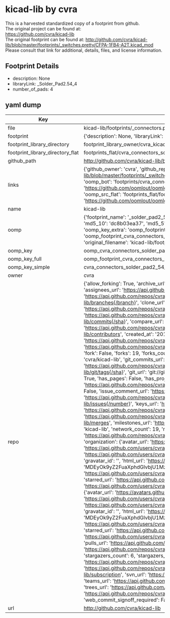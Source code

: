 # kicad-lib by cvra  
This is a harvested standardized copy of a footprint from github.  
The original project can be found at:  
https://github.com/cvra/kicad-lib  
The original footprint can be found at:
http://github.com/cvra/kicad-lib/blob/master/footprints/_switches.pretty/CFPA-1FB4-A2T.kicad_mod
Please consult that link for additional, details, files, and license information.  
## Footprint Details
* description: None  
* libraryLink: _Solder_Pad2.54_4  
* number_of_pads: 4  
## yaml dump  
| Key | Value |  
| --- | --- |  
| file | kicad-lib/footprints/_connectors.pretty/_Solder_Pad2.54_4.kicad_mod |  
| footprint | {'description': None, 'libraryLink': '_Solder_Pad2.54_4', 'number_of_pads': 4} |  
| footprint_library_directory | footprint_library_owner/cvra_kicad-lib |  
| footprint_library_directory_flat | footprints_flat/cvra_connectors_solder_pad2_54_4/working |  
| github_path | http://github.com/cvra/kicad-lib/blob/master/footprints/_connectors.pretty/_Solder_Pad2.54_4.kicad_mod |  
| links | {'github_owner': 'cvra', 'github_repo_name': 'kicad-lib', 'github_src': 'http://github.com/cvra/kicad-lib/blob/master/footprints/_switches.pretty/CFPA-1FB4-A2T.kicad_mod', 'github_src_repo': 'https://github.com/cvra/kicad-lib', 'oomp_bot': 'footprints/cvra_connectors_solder_pad2_54_4/working', 'oomp_bot_github': 'https://github.com/oomlout/oomlout_oomp_footprint_bot/tree/main/footprints/cvra_connectors_solder_pad2_54_4/working', 'oomp_src_flat': 'footprints_flat/footprints_flat/cvra_connectors_solder_pad2_54_4/working', 'oomp_src_flat_github': 'https://github.com/oomlout/oomlout_oomp_footprint_src/tree/main/footprints_flat/cvra_connectors_solder_pad2_54_4/working'} |  
| name | kicad-lib |  
| oomp | {'footprint_name': '_solder_pad2_54_4', 'library_name': '_connectors', 'md5': 'dc8b03ea37a944973d18e4047a5e999c', 'md5_10': 'dc8b03ea37', 'md5_5': 'dc8b0', 'md5_6': 'dc8b03', 'oomp_key': 'oomp_cvra_connectors_solder_pad2_54_4', 'oomp_key_extra': 'oomp_footprint_cvra_connectors_solder_pad2_54_4', 'oomp_key_full': 'oomp_footprint_cvra_connectors_solder_pad2_54_4_dc8b03', 'oomp_key_simple': 'cvra_connectors_solder_pad2_54_4', 'original_filename': 'kicad-lib/footprints/_connectors.pretty/_Solder_Pad2.54_4.kicad_mod', 'owner_name': 'cvra'} |  
| oomp_key | oomp_cvra_connectors_solder_pad2_54_4 |  
| oomp_key_full | oomp_footprint_cvra_connectors_solder_pad2_54_4 |  
| oomp_key_simple | cvra_connectors_solder_pad2_54_4 |  
| owner | cvra |  
| repo | {'allow_forking': True, 'archive_url': 'https://api.github.com/repos/cvra/kicad-lib/{archive_format}{/ref}', 'archived': False, 'assignees_url': 'https://api.github.com/repos/cvra/kicad-lib/assignees{/user}', 'blobs_url': 'https://api.github.com/repos/cvra/kicad-lib/git/blobs{/sha}', 'branches_url': 'https://api.github.com/repos/cvra/kicad-lib/branches{/branch}', 'clone_url': 'https://github.com/cvra/kicad-lib.git', 'collaborators_url': 'https://api.github.com/repos/cvra/kicad-lib/collaborators{/collaborator}', 'comments_url': 'https://api.github.com/repos/cvra/kicad-lib/comments{/number}', 'commits_url': 'https://api.github.com/repos/cvra/kicad-lib/commits{/sha}', 'compare_url': 'https://api.github.com/repos/cvra/kicad-lib/compare/{base}...{head}', 'contents_url': 'https://api.github.com/repos/cvra/kicad-lib/contents/{+path}', 'contributors_url': 'https://api.github.com/repos/cvra/kicad-lib/contributors', 'created_at': '2014-11-05T21:37:19Z', 'default_branch': 'master', 'deployments_url': 'https://api.github.com/repos/cvra/kicad-lib/deployments', 'description': 'KiCad Library', 'disabled': False, 'downloads_url': 'https://api.github.com/repos/cvra/kicad-lib/downloads', 'events_url': 'https://api.github.com/repos/cvra/kicad-lib/events', 'fork': False, 'forks': 19, 'forks_count': 19, 'forks_url': 'https://api.github.com/repos/cvra/kicad-lib/forks', 'full_name': 'cvra/kicad-lib', 'git_commits_url': 'https://api.github.com/repos/cvra/kicad-lib/git/commits{/sha}', 'git_refs_url': 'https://api.github.com/repos/cvra/kicad-lib/git/refs{/sha}', 'git_tags_url': 'https://api.github.com/repos/cvra/kicad-lib/git/tags{/sha}', 'git_url': 'git://github.com/cvra/kicad-lib.git', 'has_discussions': False, 'has_downloads': True, 'has_issues': True, 'has_pages': False, 'has_projects': True, 'has_wiki': True, 'homepage': None, 'hooks_url': 'https://api.github.com/repos/cvra/kicad-lib/hooks', 'html_url': 'https://github.com/cvra/kicad-lib', 'id': 26240902, 'is_template': False, 'issue_comment_url': 'https://api.github.com/repos/cvra/kicad-lib/issues/comments{/number}', 'issue_events_url': 'https://api.github.com/repos/cvra/kicad-lib/issues/events{/number}', 'issues_url': 'https://api.github.com/repos/cvra/kicad-lib/issues{/number}', 'keys_url': 'https://api.github.com/repos/cvra/kicad-lib/keys{/key_id}', 'labels_url': 'https://api.github.com/repos/cvra/kicad-lib/labels{/name}', 'language': None, 'languages_url': 'https://api.github.com/repos/cvra/kicad-lib/languages', 'license': None, 'merges_url': 'https://api.github.com/repos/cvra/kicad-lib/merges', 'milestones_url': 'https://api.github.com/repos/cvra/kicad-lib/milestones{/number}', 'mirror_url': None, 'name': 'kicad-lib', 'network_count': 19, 'node_id': 'MDEwOlJlcG9zaXRvcnkyNjI0MDkwMg==', 'notifications_url': 'https://api.github.com/repos/cvra/kicad-lib/notifications{?since,all,participating}', 'open_issues': 0, 'open_issues_count': 0, 'organization': {'avatar_url': 'https://avatars.githubusercontent.com/u/5530328?v=4', 'events_url': 'https://api.github.com/users/cvra/events{/privacy}', 'followers_url': 'https://api.github.com/users/cvra/followers', 'following_url': 'https://api.github.com/users/cvra/following{/other_user}', 'gists_url': 'https://api.github.com/users/cvra/gists{/gist_id}', 'gravatar_id': '', 'html_url': 'https://github.com/cvra', 'id': 5530328, 'login': 'cvra', 'node_id': 'MDEyOk9yZ2FuaXphdGlvbjU1MzAzMjg=', 'organizations_url': 'https://api.github.com/users/cvra/orgs', 'received_events_url': 'https://api.github.com/users/cvra/received_events', 'repos_url': 'https://api.github.com/users/cvra/repos', 'site_admin': False, 'starred_url': 'https://api.github.com/users/cvra/starred{/owner}{/repo}', 'subscriptions_url': 'https://api.github.com/users/cvra/subscriptions', 'type': 'Organization', 'url': 'https://api.github.com/users/cvra'}, 'owner': {'avatar_url': 'https://avatars.githubusercontent.com/u/5530328?v=4', 'events_url': 'https://api.github.com/users/cvra/events{/privacy}', 'followers_url': 'https://api.github.com/users/cvra/followers', 'following_url': 'https://api.github.com/users/cvra/following{/other_user}', 'gists_url': 'https://api.github.com/users/cvra/gists{/gist_id}', 'gravatar_id': '', 'html_url': 'https://github.com/cvra', 'id': 5530328, 'login': 'cvra', 'node_id': 'MDEyOk9yZ2FuaXphdGlvbjU1MzAzMjg=', 'organizations_url': 'https://api.github.com/users/cvra/orgs', 'received_events_url': 'https://api.github.com/users/cvra/received_events', 'repos_url': 'https://api.github.com/users/cvra/repos', 'site_admin': False, 'starred_url': 'https://api.github.com/users/cvra/starred{/owner}{/repo}', 'subscriptions_url': 'https://api.github.com/users/cvra/subscriptions', 'type': 'Organization', 'url': 'https://api.github.com/users/cvra'}, 'private': False, 'pulls_url': 'https://api.github.com/repos/cvra/kicad-lib/pulls{/number}', 'pushed_at': '2020-04-18T15:02:27Z', 'releases_url': 'https://api.github.com/repos/cvra/kicad-lib/releases{/id}', 'size': 15642, 'ssh_url': 'git@github.com:cvra/kicad-lib.git', 'stargazers_count': 6, 'stargazers_url': 'https://api.github.com/repos/cvra/kicad-lib/stargazers', 'statuses_url': 'https://api.github.com/repos/cvra/kicad-lib/statuses/{sha}', 'subscribers_count': 9, 'subscribers_url': 'https://api.github.com/repos/cvra/kicad-lib/subscribers', 'subscription_url': 'https://api.github.com/repos/cvra/kicad-lib/subscription', 'svn_url': 'https://github.com/cvra/kicad-lib', 'tags_url': 'https://api.github.com/repos/cvra/kicad-lib/tags', 'teams_url': 'https://api.github.com/repos/cvra/kicad-lib/teams', 'temp_clone_token': None, 'topics': ['electronics', 'kicad'], 'trees_url': 'https://api.github.com/repos/cvra/kicad-lib/git/trees{/sha}', 'updated_at': '2022-11-18T18:15:18Z', 'url': 'https://api.github.com/repos/cvra/kicad-lib', 'visibility': 'public', 'watchers': 6, 'watchers_count': 6, 'web_commit_signoff_required': False} |  
| url | http://github.com/cvra/kicad-lib |  

